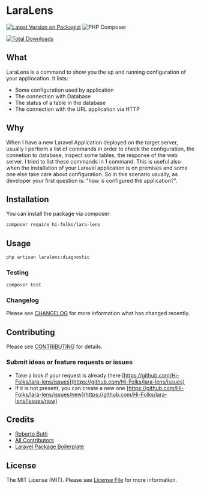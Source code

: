# LaraLens

[![Latest Version on Packagist](https://img.shields.io/packagist/v/hi-folks/lara-lens.svg?style=flat-square)](https://packagist.org/packages/hi-folks/lara-lens)
![PHP Composer](https://github.com/Hi-Folks/lara-lens/workflows/PHP%20Composer/badge.svg)

[![Total Downloads](https://img.shields.io/packagist/dt/hi-folks/lara-lens.svg?style=flat-square)](https://packagist.org/packages/hi-folks/lara-lens)

## What
LaraLens is a command to show you the up and running configuration of your  appliocation. It lists:
* Some configuration used by application
* The connection with Database
* The status of a table in the database
* The connection with the URL application via HTTP

## Why
When I have a new Laravel Application deployed on the target server, usually I perform a list of commands in order to check the configuration, the connetion to database, inspect some tables, the response of the web server.
I tried to list these commands in 1 command.
This is useful also when the installation of your Laravel application is on premises and some one else take care about configuration. So in this scenario usually, as developer your first question is: "how is configured the application?".

## Installation

You can install the package via composer:

```bash
composer require hi-folks/lara-lens
```

## Usage

```bash
php artisan laralens:diagnostic
```

### Testing

``` bash
composer test
```

### Changelog

Please see [CHANGELOG](CHANGELOG.md) for more information what has changed recently.

## Contributing

Please see [CONTRIBUTING](CONTRIBUTING.md) for details.

### Submit ideas or feature requests or issues

* Take a look if your request is already there [https://github.com/Hi-Folks/lara-lens/issues](https://github.com/Hi-Folks/lara-lens/issues)
* If it is not present, you can create a new one [https://github.com/Hi-Folks/lara-lens/issues/new](https://github.com/Hi-Folks/lara-lens/issues/new)


## Credits

- [Roberto Butti](https://github.com/hi-folks)
- [All Contributors](../../contributors)
- [Laravel Package Boilerplate](https://laravelpackageboilerplate.com)

## License

The MIT License (MIT). Please see [License File](LICENSE.md) for more information.
